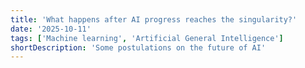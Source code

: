```yaml
---
title: 'What happens after AI progress reaches the singularity?'
date: '2025-10-11'
tags: ['Machine learning', 'Artificial General Intelligence']
shortDescription: 'Some postulations on the future of AI'
---
```


